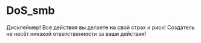 # DoS_smb
Дисклеймер!
Все действия вы делаете на свой страх и риск!
Создатель не несёт никакой ответственности за ваши действия! 
